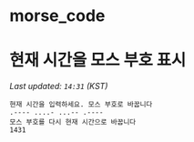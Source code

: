 # morse_code
# 현재 시간을 모스 부호 표시
<!-- MORSE_TIME_START -->
_Last updated: `14:31` (KST)_

```
현재 시간을 입력하세요. 모스 부호로 바꿉니다
.---- ....- ...-- .----
모스 부호를 다시 현재 시간으로 바꿉니다
1431
```
<!-- MORSE_TIME_END -->
